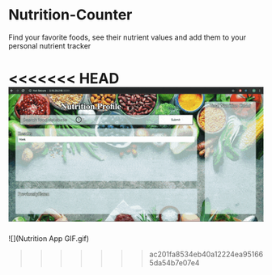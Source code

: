 # Nutrition-Counter

Find your favorite foods, see their nutrient values and add them to your personal nutrient tracker

<<<<<<< HEAD
![](Nutrition-App-GIF.gif)
=======
![](Nutrition App GIF.gif)
>>>>>>> ac201fa8534eb40a12224ea951665da54b7e07e4

